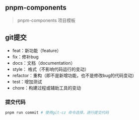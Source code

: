 ## pnpm-components
>  pnpm-components 项目模板

## git提交
- feat：新功能（feature）
- fix：修补bug
- docs：文档（documentation）
- style： 格式（不影响代码运行的变动）
- refactor：重构（即不是新增功能，也不是修改bug的代码变动）
- test：增加测试
- chore：构建过程或辅助工具的变动

### 提交代码
```bash
pnpm run commit # 使用git-cz 命令选择，进行提交代码
```
